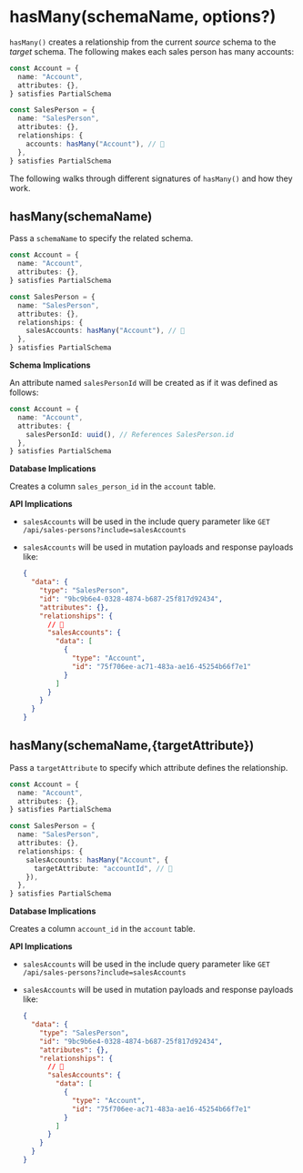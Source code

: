 # hasMany(schemaName, options?)

`hasMany()` creates a relationship from the current _source_ schema to the _target_ schema. The following makes each sales person has many accounts:

```ts
const Account = {
  name: "Account",
  attributes: {},
} satisfies PartialSchema

const SalesPerson = {
  name: "SalesPerson",
  attributes: {},
  relationships: {
    accounts: hasMany("Account"), // 👀
  },
} satisfies PartialSchema
```

The following walks through different signatures of `hasMany()` and how they work.

## hasMany(schemaName)

Pass a `schemaName` to specify the related schema.

```ts
const Account = {
  name: "Account",
  attributes: {},
} satisfies PartialSchema

const SalesPerson = {
  name: "SalesPerson",
  attributes: {},
  relationships: {
    salesAccounts: hasMany("Account"), // 👀
  },
} satisfies PartialSchema
```

**Schema Implications**

An attribute named `salesPersonId` will be created as if it was defined as follows:

```ts
const Account = {
  name: "Account",
  attributes: {
    salesPersonId: uuid(), // References SalesPerson.id
  },
} satisfies PartialSchema
```

**Database Implications**

Creates a column `sales_person_id` in the `account` table.

**API Implications**

- `salesAccounts` will be used in the include query parameter like `GET /api/sales-persons?include=salesAccounts`
- `salesAccounts` will be used in mutation payloads and response payloads like:

  ```json
  {
    "data": {
      "type": "SalesPerson",
      "id": "9bc9b6e4-0328-4874-b687-25f817d92434",
      "attributes": {},
      "relationships": {
        // 👀
        "salesAccounts": {
          "data": [
            {
              "type": "Account",
              "id": "75f706ee-ac71-483a-ae16-45254b66f7e1"
            }
          ]
        }
      }
    }
  }
  ```

## hasMany(schemaName,{targetAttribute})

Pass a `targetAttribute` to specify which attribute defines the relationship.

```ts
const Account = {
  name: "Account",
  attributes: {},
} satisfies PartialSchema

const SalesPerson = {
  name: "SalesPerson",
  attributes: {},
  relationships: {
    salesAccounts: hasMany("Account", {
      targetAttribute: "accountId", // 👀
    }),
  },
} satisfies PartialSchema
```

**Database Implications**

Creates a column `account_id` in the `account` table.

**API Implications**

- `salesAccounts` will be used in the include query parameter like `GET /api/sales-persons?include=salesAccounts`
- `salesAccounts` will be used in mutation payloads and response payloads like:

  ```json
  {
    "data": {
      "type": "SalesPerson",
      "id": "9bc9b6e4-0328-4874-b687-25f817d92434",
      "attributes": {},
      "relationships": {
        // 👀
        "salesAccounts": {
          "data": [
            {
              "type": "Account",
              "id": "75f706ee-ac71-483a-ae16-45254b66f7e1"
            }
          ]
        }
      }
    }
  }
  ```
